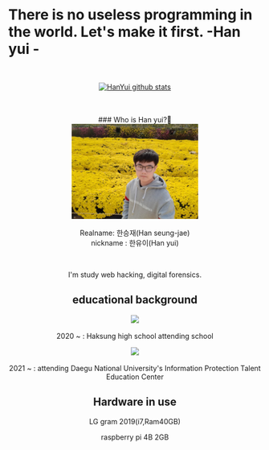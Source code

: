 <h1>There is no useless programming in the world. Let's make it first. -Han yui -</h1><br>

<div align=center>

[![HanYui github stats](https://github-readme-stats.vercel.app/api?username=Han-seungjae)](https://github.com/anuraghazra/github-readme-stats)

<br>
<br>
### Who is Han yui?👋 <br>
<img width="50%" src=https://raw.githubusercontent.com/Han-seungjae/Han-seungjae/master/han.jpg>

Realname: 한승재(Han seung-jae)<br>
nickname : 한유이(Han yui)<br>

<br>
      
I'm study web hacking, digital forensics.

<h2>educational background</h2>

<img width="80" src=http://www.haksung.hs.kr/files/2020/01/haksung-h/a9ef779cb53f480889bee60f5089dfd7/02.gif>  

2020 ~ : Haksung high school attending school
      
<img width="160" src=https://daegu.ac.kr/resources/images/site/layout/header_logo.gif>  
      
2021 ~ : attending Daegu National University's Information Protection Talent Education Center
      
<h2>Hardware in use</h2>

LG gram 2019(i7,Ram40GB)
<br>

raspberry pi 4B 2GB
 
